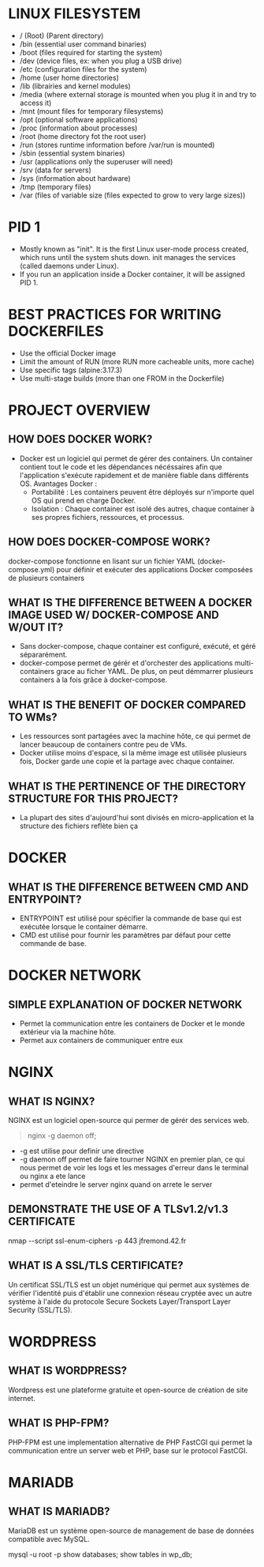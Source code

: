 # LINUX FILESYSTEM
- / (Root) (Parent directory)
- /bin (essential user command binaries)
- /boot (files required for starting the system)
- /dev (device files, ex: when you plug a USB drive)
- /etc (configuration files for the system)
- /home (user home directories)
- /lib (librairies and kernel modules)
- /media (where external storage is mounted when you plug it in and try to access it)
- /mnt (mount files for temporary filesystems)
- /opt (optional software applications)
- /proc (information about processes)
- /root (home directory fot the root user)
- /run (stores runtime information before /var/run is mounted)
- /sbin (essential system binaries)
- /usr (applications only the superuser will need)
- /srv (data for servers)
- /sys (information about hardware)
- /tmp (temporary files)
- /var (files of variable size (files expected to grow to very large sizes))

# PID 1
- Mostly known as "init". It is the first Linux user-mode process created, which runs until the system shuts down. init manages the services (called daemons under Linux).
- If you run an application inside a Docker container, it will be assigned PID 1.

# BEST PRACTICES FOR WRITING DOCKERFILES
- Use the official Docker image
- Limit the amount of RUN (more RUN more cacheable units, more cache)
- Use specific tags (alpine:3.17.3)
- Use multi-stage builds (more than one FROM in the Dockerfile)

# PROJECT OVERVIEW
## HOW DOES DOCKER WORK?
- Docker est un logiciel qui permet de gérer des containers. Un container contient tout le code et les dépendances nécéssaires afin que l'application s'exécute rapidement et de manière fiable dans différents OS.
Avantages Docker : 
	- Portabilité : Les containers peuvent être déployés sur n'importe quel OS qui prend en charge Docker.
	- Isolation : Chaque container est isolé des autres, chaque container à ses propres fichiers, ressources, et processus. 

## HOW DOES DOCKER-COMPOSE WORK?
docker-compose fonctionne en lisant sur un fichier YAML (docker-compose.yml) pour définir et exécuter des applications Docker composées de plusieurs containers

## WHAT IS THE DIFFERENCE BETWEEN A DOCKER IMAGE USED W/ DOCKER-COMPOSE AND W/OUT IT?
- Sans docker-compose, chaque container est configuré, exécuté, et géré sépararément.
- docker-compose permet de gérér et d'orchester des applications multi-containers grace au ficher YAML. De plus, on peut démmarrer plusieurs containers à la fois grâce à docker-compose.

## WHAT IS THE BENEFIT OF DOCKER COMPARED TO WMs?
- Les ressources sont partagées avec la machine hôte, ce qui permet de lancer beaucoup de containers contre peu de VMs.
- Docker utilise moins d'espace, si la même image est utilisée plusieurs fois, Docker garde une copie et la partage avec chaque container.

## WHAT IS THE PERTINENCE OF THE DIRECTORY STRUCTURE FOR THIS PROJECT?
- La plupart des sites d'aujourd'hui sont divisés en micro-application et la structure des fichiers reflète bien ça

# DOCKER
## WHAT IS THE DIFFERENCE BETWEEN CMD AND ENTRYPOINT?
- ENTRYPOINT est utilisé pour spécifier la commande de base qui est exécutée lorsque le container démarre.
- CMD est utilisé pour fournir les paramètres par défaut pour cette commande de base.

# DOCKER NETWORK
## SIMPLE EXPLANATION OF DOCKER NETWORK
- Permet la communication entre les containers de Docker et le monde extérieur via la machine hôte.
- Permet aux containers de communiquer entre eux

# NGINX
## WHAT IS NGINX?
NGINX est un logiciel open-source qui permer de gérér des services web.
> nginx -g daemon off;
- -g est utilise pour definir une directive
- -g daemon off permet de faire tourner NGINX en premier plan, ce qui nous permet de voir les logs et les messages d'erreur dans le terminal ou nginx a ete lance
- permet d'eteindre le server nginx quand on arrete le server

## DEMONSTRATE THE USE OF A TLSv1.2/v1.3 CERTIFICATE
nmap --script ssl-enum-ciphers -p 443 jfremond.42.fr
## WHAT IS A SSL/TLS CERTIFICATE?
Un certificat SSL/TLS est un objet numérique qui permet aux systèmes de vérifier l'identité puis d'établir une connexion réseau cryptée avec un autre système à l'aide du protocole Secure Sockets Layer/Transport Layer Security (SSL/TLS).

# WORDPRESS
## WHAT IS WORDPRESS?
Wordpress est une plateforme gratuite et open-source de création de site internet.
## WHAT IS PHP-FPM?
PHP-FPM est une implementation alternative de PHP FastCGI qui permet la communication entre un server web et PHP, base sur le protocol FastCGI.

# MARIADB
## WHAT IS MARIADB?
MariaDB est un système open-source de management de base de données compatible avec MySQL.

mysql -u root -p
show databases;
show tables in wp_db;
